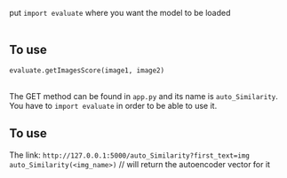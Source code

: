 put `import evaluate` where you want the model to be loaded </br></br>
## To use </br>
`evaluate.getImagesScore(image1, image2)`    </br></br>

The GET method can be found in `app.py` and its name is `auto_Similarity`. You have to `import evaluate` in order to be able to use it. </br>

## To use </br>
The link: `http://127.0.0.1:5000/auto_Similarity?first_text=img` </br>
`auto_Similarity(<img_name>)`      // will return the autoencoder vector for it


